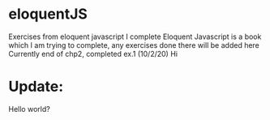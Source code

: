 # eloquentJS
Exercises from eloquent javascript I complete 
Eloquent Javascript is a book which I am trying to complete, any exercises done there will be added here 
Currently end of chp2, completed ex.1 (10/2/20) Hi

# Update: 
Hello world? 
